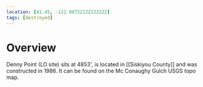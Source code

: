 ```yaml
---
location: [41.45, -122.80722222222222]
tags: [destroyed]
---
```


# Overview

Denny Point (LO site) sits at 4853', is located in [[Siskiyou County]] and was constructed in 1986. It can be found on the Mc Conaughy Gulch USGS topo map.

